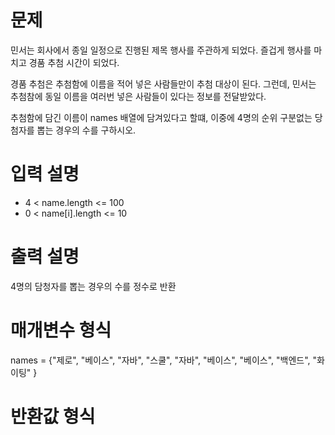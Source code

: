 # 문제

민서는 회사에서 종일 일정으로 진행된 제목 행사를 주관하게 되었다. 즐겁게 행사를 마치고 경품 추첨 시간이 되었다.

경품 추첨은 추첨함에 이름을 적어 넣은 사람들만이 추첨 대상이 된다. 그런데, 민서는 추첨참에 동일 이름을 여러번 넣은 사람들이 있다는 정보를 전달받았다.

추첨함에 담긴 이름이 names 배열에 담겨있다고 할떄, 이중에 4명의 순위 구분없는 당첨자를 뽑는 경우의 수를 구하시오.

# 입력 설명

- 4 < name.length <= 100
- 0 < name[i].length <= 10


# 출력 설명

4명의 담청자를 뽑는 경우의 수를 정수로 반환

# 매개변수 형식

names = {"제로", "베이스", "자바", "스쿨", "자바", "베이스", "베이스", "백엔드", "화이팅" }

# 반환값 형식

